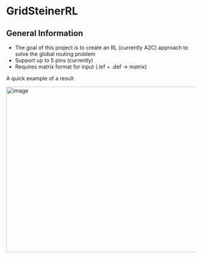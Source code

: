 # GridSteinerRL

## General Information
- The goal of this project is to create an RL (currently A2C) approach to solve the global routing problem
- Support up to 5 pins (currently)
- Requires matrix format for input (.lef + .def -> matrix)

<p>A quick example of a result</p>
<img width="602" height="441" alt="image" src="https://github.com/user-attachments/assets/925462f7-be09-4e31-a4e4-04293897b137" />
